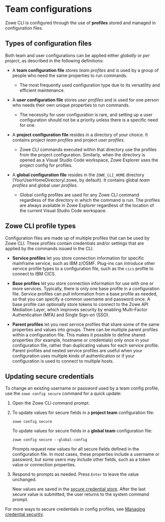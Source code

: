 # Team configurations

Zowe CLI is configured through the use of **profiles** stored and managed in configuration files.

## Types of configuration files

Both team and user configurations can be applied either *globally* or *per project*, as described in the following definitions:

- A **team configuration file** stores *team profiles* and is used by a group of people who need the same properties to run commands.

    - The most frequently used configuration type due to its versatility and efficient maintenance.

- A **user configuration file** stores *user profiles* and is used for one person who needs their own unique properties to run commands.

    - The necessity for user configuration is rare, and setting up a user configuration should not be a priority unless there is a specific need for one.

- A **project configuration file** resides in a directory of your choice. It contains project *team profiles* and project *user profiles*.

    - Zowe CLI commands executed within that directory use the profiles from the project configuration. Similarly, when the directory is opened as a Visual Studio Code workspace, Zowe Explorer uses the project config for profiles.

- A **global configuration file** resides in the `ZOWE_CLI_HOME` directory (YourUserHomeDirectory/.zowe, by default). It contains global *team profiles* and global *user profiles*.

    - Global config profiles are used for any Zowe CLI command regardless of the directory in which the command is run. The profiles are always available in Zowe Explorer regardless of the location of the current Visual Studio Code workspace.

## Zowe CLI profile types

Configuration files are made up of multiple profiles that can be used by Zowe CLI. These profiles contain credentials and/or settings that are applied by the commands issued in the CLI.

- **Service profiles** let you store connection information for specific mainframe service, such as IBM z/OSMF. Plug-ins can introduce other service profile types to a configuration file, such as the `cics` profile to connect to IBM CICS.

- **Base profiles** let you store connection information for use with one or more services. Typically, there is only one base profile in a configuration file. Service profiles can pull information from a base profile as needed, so that you can specify a common username and password once. A base profile can optionally store tokens to connect to the Zowe API Mediation Layer, which improves security by enabling Multi-Factor Authentication (MFA) and Single Sign-on (SSO).

- **Parent profiles** let you nest service profiles that share some of the same properties and values into groups. There can be multiple parent profiles within a configuration file. This makes it possible to define shared properties (for example, hostname or credentials) only once in your configuration file, rather than duplicating values for each service profile. Parent profiles and nested service profiles are useful when your configuration uses multiple kinds of authentication or if your configuration is used to connect to multiple hosts.

## Updating secure credentials

To change an existing username or password used by a team config profile, use the `zowe config secure` command for a quick update:

1. Open the Zowe CLI command prompt.

2. To update values for secure fields in a **project team** configuration file:
    ```
    zowe config secure
    ``` 
    To update values for secure fields in a **global team** configuration file:
    ```
    zowe config secure --global-config
    ```
   Prompts request new values for all secure fields defined in the configuration file. In most cases, these properties include a username or password, but some users may include other fields, such as a token value or connection properties.

3. Respond to prompts as needed. Press `Enter` to leave the value unchanged.

    New values are saved in the [secure credential store](../appendix/zowe-glossary#secure-credential-store). After the last secure value is submitted, the user returns to the system command prompt.

For more ways to secure credentials in config profiles, see [Managing credential security](../user-guide/cli-using-team-managing-credential-security).
